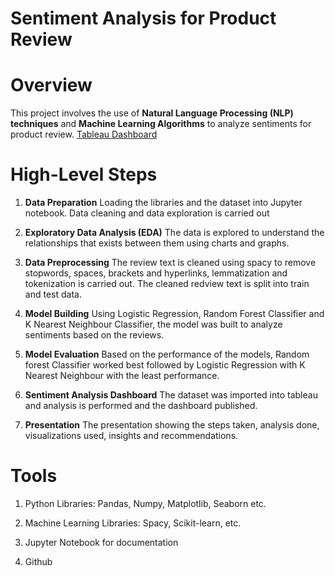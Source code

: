 # Sentiment Analysis for Product Review
# Overview
 This project involves the use of **Natural Language Processing (NLP) techniques** and **Machine Learning Algorithms** to analyze sentiments for product review.
 [Tableau Dashboard](https://public.tableau.com/app/profile/temitope.otesanya/viz/sentimentanalysis_17061242783170/Dashboard1?publish=yes)
# High-Level Steps
1. **Data Preparation**
       Loading the libraries and the dataset into Jupyter notebook.
       Data cleaning and data exploration is carried out
   
2. **Exploratory Data Analysis (EDA)**
       The data is explored to understand the relationships that exists between them using charts and graphs.
   
3. **Data Preprocessing**
       The review text is cleaned using spacy to remove stopwords, spaces, brackets and hyperlinks, lemmatization and tokenization is carried out.
       The cleaned redview text is split into train and test data.
   
4. **Model Building**
       Using Logistic Regression, Random Forest Classifier and K Nearest Neighbour Classifier, the model was built to analyze sentiments based on the reviews.
   
5. **Model Evaluation**
       Based on the performance of the models, Random forest Classifier worked best followed by Logistic Regression with K Nearest Neighbour with the least performance.  
  
6. **Sentiment Analysis Dashboard**
       The dataset was imported into tableau and analysis is performed and the dashboard published.
   

7. **Presentation**
       The presentation showing the steps taken, analysis done, visualizations used, insights and recommendations.
    
# Tools
1. Python Libraries: Pandas, Numpy, Matplotlib, Seaborn etc.
   
2. Machine Learning Libraries: Spacy, Scikit-learn, etc. 
   
3. Jupyter Notebook for documentation
   
4. Github
  

